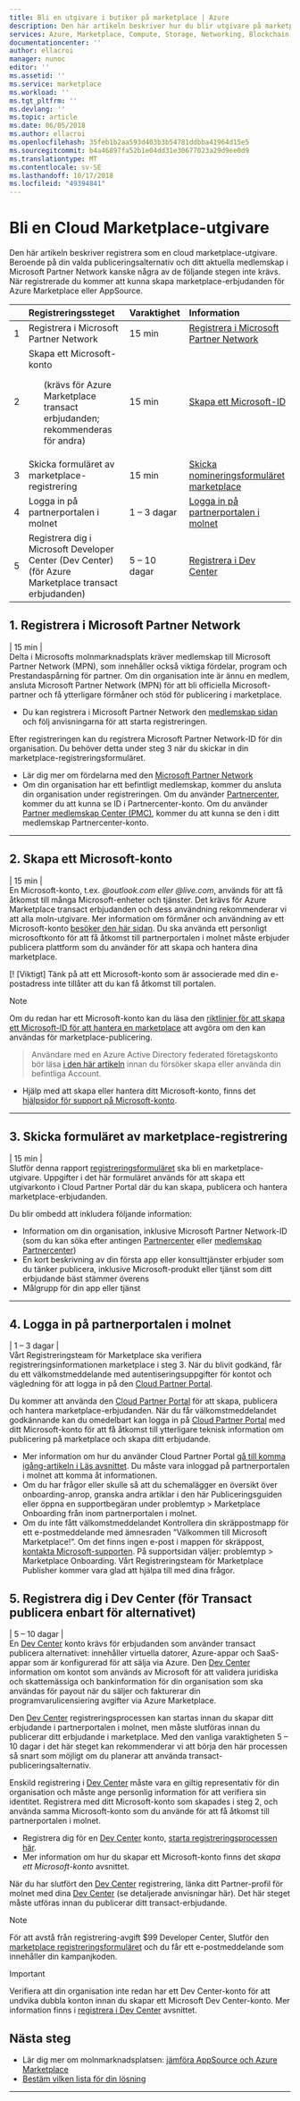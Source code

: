 ```yaml
---
title: Bli en utgivare i butiker på marketplace | Azure
description: Den här artikeln beskriver hur du blir utgivare på marketplace.
services: Azure, Marketplace, Compute, Storage, Networking, Blockchain, Security
documentationcenter: ''
author: ellacroi
manager: nunoc
editor: ''
ms.assetid: ''
ms.service: marketplace
ms.workload: ''
ms.tgt_pltfrm: ''
ms.devlang: ''
ms.topic: article
ms.date: 06/05/2018
ms.author: ellacroi
ms.openlocfilehash: 35feb1b2aa593d403b3b54781ddbba41964d15e5
ms.sourcegitcommit: b4a46897fa52b1e04dd31e30677023a29d9ee0d9
ms.translationtype: MT
ms.contentlocale: sv-SE
ms.lasthandoff: 10/17/2018
ms.locfileid: "49394841"
---
```

# <a name="become-a-cloud-marketplace-publisher"></a>Bli en Cloud Marketplace-utgivare

Den här artikeln beskriver registrera som en cloud marketplace-utgivare. Beroende på din valda publiceringsalternativ och ditt aktuella medlemskap i Microsoft Partner Network kanske några av de följande stegen inte krävs. När registrerade du kommer att kunna skapa marketplace-erbjudanden för Azure Marketplace eller AppSource.


|  | Registreringssteget | Varaktighet | Information |  
|:--- |:--- |:--- |:--- |  
| 1 | Registrera i Microsoft Partner Network | 15 min | [Registrera i Microsoft Partner Network](https://docs.microsoft.com/azure/marketplace/become-publisher#1-register-in-microsoft-partner-network) |  
| 2 | Skapa ett Microsoft-konto <ul>(krävs för Azure Marketplace transact erbjudanden; rekommenderas för andra)</ul> | 15 min | [Skapa ett Microsoft-ID](https://docs.microsoft.com/azure/marketplace/become-publisher#2-create-a-microsoft-account) |  
| 3 | Skicka formuläret av marketplace-registrering | 15 min | [Skicka nomineringsformuläret marketplace](https://docs.microsoft.com/azure/marketplace/become-publisher#3-submit-the-marketplace-registration-form) |  
| 4 |  Logga in på partnerportalen i molnet | 1 – 3 dagar | [Logga in på partnerportalen i molnet](https://docs.microsoft.com/azure/marketplace/become-publisher#4-sign-into-cloud-partner-portal) |  
| 5 | Registrera dig i Microsoft Developer Center (Dev Center) (för Azure Marketplace transact erbjudanden) | 5 – 10 dagar | [Registrera i Dev Center](https://docs.microsoft.com/azure/marketplace/become-publisher#5-register-in-dev-center-for-transact-publishing-option-only) |  


## <a name="1-register-in-microsoft-partner-network"></a>1. Registrera i Microsoft Partner Network  
| 15 min |  
Delta i Microsofts molnmarknadsplats kräver medlemskap till Microsoft Partner Network (MPN), som innehåller också viktiga fördelar, program och Prestandaspårning för partner. Om din organisation inte är ännu en medlem, ansluta Microsoft Partner Network (MPN) för att bli officiella Microsoft-partner och få ytterligare förmåner och stöd för publicering i marketplace. 

*   Du kan registrera i Microsoft Partner Network den [medlemskap sidan](https://partner.microsoft.com/membership) och följ anvisningarna för att starta registreringen.  

Efter registreringen kan du registrera Microsoft Partner Network-ID för din organisation. Du behöver detta under steg 3 när du skickar in din marketplace-registreringsformuläret.
*   Lär dig mer om fördelarna med den [Microsoft Partner Network](https://partner.microsoft.com/commercial)
*   Om din organisation har ett befintligt medlemskap, kommer du ansluta din organisation under registreringen. Om du använder [Partnercenter](https://partnercenter.microsoft.com/partner/home), kommer du att kunna se ID i Partnercenter-konto. Om du använder [Partner medlemskap Center (PMC)](https://partners.microsoft.com/partnerprogram/PartnerMembershipCenter.aspx), kommer du att kunna se den i ditt medlemskap Partnercenter-konto. 

---  

## <a name="2-create-a-microsoft-account"></a>2. Skapa ett Microsoft-konto  
| 15 min |  
En Microsoft-konto, t.ex. *@outlook.com eller @live.com*, används för att få åtkomst till många Microsoft-enheter och tjänster. Det krävs för Azure Marketplace transact erbjudanden och dess användning rekommenderar vi att alla moln-utgivare. Mer information om förmåner och användning av ett Microsoft-konto [besöker den här sidan](https://account.microsoft.com/account/). Du ska använda ett personligt microsoftkonto för att få åtkomst till partnerportalen i molnet måste erbjuder publicera plattform som du använder för att skapa och hantera dina marketplace. 

[! [Viktigt] Tänk på att ett Microsoft-konto som är associerade med din e-postadress inte tillåter att du kan få åtkomst till portalen.

>[!Note]
>Om du redan har ett Microsoft-konto kan du läsa den [riktlinjer för att skapa ett Microsoft-ID för att hantera en marketplace](https://docs.microsoft.com/azure/marketplace/guidelines#guidelines-for-creating-a-microsoft-id-to-manage-a-marketplace-account) att avgöra om den kan användas för marketplace-publicering. 

>Användare med en Azure Active Directory federated företagskonto bör läsa [i den här artikeln](https://docs.microsoft.com/azure/marketplace/guidelines#issue-microsoft-id-in-an-azure-ad-federated-domain) innan du försöker skapa eller använda din befintliga Account.

*   Hjälp med att skapa eller hantera ditt Microsoft-konto, finns det [hjälpsidor för support på Microsoft-konto](https://support.microsoft.com/products/microsoft-account?category=manage-account).


---  

## <a name="3-submit-the-marketplace-registration-form"></a>3. Skicka formuläret av marketplace-registrering  
| 15 min |  
Slutför denna rapport [registreringsformuläret](https://azuremarketplace.microsoft.com/sell/signup) ska bli en marketplace-utgivare. Uppgifter i det här formuläret används för att skapa ett utgivarkonto i Cloud Partner Portal där du kan skapa, publicera och hantera marketplace-erbjudanden.

Du blir ombedd att inkludera följande information:
*   Information om din organisation, inklusive Microsoft Partner Network-ID (som du kan söka efter antingen [Partnercenter](https://partnercenter.microsoft.com/partner/home) eller [medlemskap Partnercenter](https://partners.microsoft.com/partnerprogram/PartnerMembershipCenter.aspx))
*   En kort beskrivning av din första app eller konsulttjänster erbjuder som du tänker publicera, inklusive Microsoft-produkt eller tjänst som ditt erbjudande bäst stämmer överens
*   Målgrupp för din app eller tjänst 

---  
## <a name="4-sign-into-cloud-partner-portal"></a>4. Logga in på partnerportalen i molnet
| 1 – 3 dagar | <br>
Vårt Registreringsteam för Marketplace ska verifiera registreringsinformationen marketplace i steg 3. När du blivit godkänd, får du ett välkomstmeddelande med autentiseringsuppgifter för kontot och vägledning för att logga in på den [Cloud Partner Portal](https://cloudpartner.azure.com).

Du kommer att använda den [Cloud Partner Portal](https://cloudpartner.azure.com) för att skapa, publicera och hantera marketplace-erbjudanden. När du får välkomstmeddelandet godkännande kan du omedelbart kan logga in på [Cloud Partner Portal](https://cloudpartner.azure.com) med ditt Microsoft-konto för att få åtkomst till ytterligare teknisk information om publicering på marketplace och skapa ditt erbjudande. 
*   Mer information om hur du använder Cloud Partner Portal [gå till komma igång-artikeln i Läs avsnittet](https://cloudpartner.azure.com/#documentation/getting-started-with-the-cloud-partner-portal). Du måste vara inloggad på partnerportalen i molnet att komma åt informationen.
*   Om du har frågor eller skulle så att du schemalägger en översikt över onboarding-anrop, granska andra artiklar i den här Publiceringsguiden eller öppna en supportbegäran under problemtyp > Marketplace Onboarding från inom partnerportalen i molnet.
*   Om du inte fått välkomstmeddelandet Kontrollera din skräppostmapp för ett e-postmeddelande med ämnesraden ”Välkommen till Microsoft Marketplace!”. Om det finns ingen e-post i mappen för skräppost, [kontakta Microsoft-supporten](https://support.microsoft.com/getsupport?wf=0&tenant=classiccommercial&oaspworkflow=start_1.0.0.0&locale=&supportregion=&pesid=16230&forceorigin=esmc&ccsid=636595105151894820). På supportsidan väljer: problemtyp > Marketplace Onboarding.  Vårt Registreringsteam för Marketplace Publisher kommer vara glad att hjälpa till med dina frågor. 


## <a name="5-register-in-dev-center-for-transact-publishing-option-only"></a>5. Registrera dig i Dev Center (för Transact publicera enbart för alternativet) 
| 5 – 10 dagar |  
En [Dev Center](https://developer.microsoft.com/store/register) konto krävs för erbjudanden som använder transact publicera alternativet: innehåller virtuella datorer, Azure-appar och SaaS-appar som är konfigurerad för att sälja via Azure. Den [Dev Center](https://developer.microsoft.com/store/register) information om kontot som används av Microsoft för att validera juridiska och skattemässiga och bankinformation för din organisation som ska användas för payout när du säljer och fakturerar din programvarulicensiering avgifter via Azure Marketplace. 

Den [Dev Center](https://developer.microsoft.com/store/register) registreringsprocessen kan startas innan du skapar ditt erbjudande i partnerportalen i molnet, men måste slutföras innan du publicerar ditt erbjudande i marketplace. Med den vanliga varaktigheten 5 – 10 dagar i det här steget kan rekommenderar vi att börja den här processen så snart som möjligt om du planerar att använda transact-publiceringsalternativ. 

Enskild registrering i [Dev Center](https://developer.microsoft.com/store/register) måste vara en giltig representativ för din organisation och måste ange personlig information för att verifiera sin identitet. Registrera med ditt Microsoft-konto som skapades i steg 2, och använda samma Microsoft-konto som du använde för att få åtkomst till partnerportalen i molnet.

*   Registrera dig för en [Dev Center](https://developer.microsoft.com/store/register) konto, [starta registreringsprocessen här](https://developer.microsoft.com/store/register).
*   Mer information om hur du skapar ett Microsoft-konto finns det *skapa ett Microsoft-konto* avsnittet.
 
När du har slutfört den [Dev Center](https://developer.microsoft.com/store/register) registrering, länka ditt Partner-profil för molnet med dina [Dev Center](https://developer.microsoft.com/store/register) (se detaljerade anvisningar här). Det här steget måste utföras innan du publicerar ditt transact-erbjudande. 

>[!Note]
>För att avstå från registrering-avgift $99 Developer Center, Slutför den [marketplace registreringsformuläret](https://azuremarketplace.microsoft.com/en-us/sell/signup) och du får ett e-postmeddelande som innehåller din kampanjkoden. 

>[!Important]
>Verifiera att din organisation inte redan har ett Dev Center-konto för att undvika dubbla konton innan du skapar ett Microsoft Dev Center-konto. Mer information finns i [registrera i Dev Center](https://docs.microsoft.com/azure/marketplace/register-dev-center) avsnittet.


## <a name="next-steps"></a>Nästa steg
* Lär dig mer om molnmarknadsplatsen: [jämföra AppSource och Azure Marketplace](https://docs.microsoft.com/azure/marketplace/comparing-appsource-azure-marketplace)
*   [Bestäm vilken lista för din lösning](https://docs.microsoft.com/azure/marketplace/determine-your-listing-type)

 
---  
